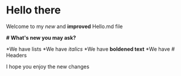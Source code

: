# Hello there
Welcome to my *new* and **improved** Hello.md file

**# What's new you may ask?**

*We have lists
*We have *italics*
*We have **boldened text**
*We have # Headers

I hope you enjoy the new changes
